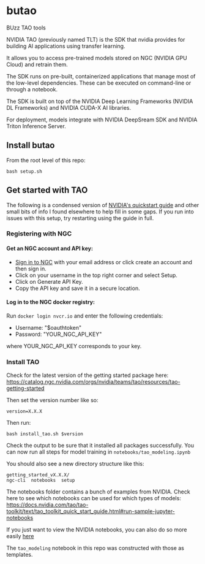 # butao
BUzz TAO tools

NVIDIA TAO (previously named TLT) is the SDK that nvidia provides for building AI applications using transfer learning.

It allows you to access pre-trained models stored on NGC (NVIDIA GPU Cloud) and retrain them.

The SDK runs on pre-built, containerized applications that manage most of the low-level dependencies. These can be executed on command-line or through a notebook.

The SDK is built on top of the NVIDIA Deep Learning Frameworks (NVIDIA DL Frameworks) and NVIDIA CUDA-X AI libraries.

For deployment, models integrate with NVIDIA DeepSream SDK and NVIDIA Triton Inference Server.

## Install butao

From the root level of this repo:

```
bash setup.sh
```

## Get started with TAO

The following is a condensed version of [NVIDIA's quickstart guide](https://docs.nvidia.com/tao/tao-toolkit/text/tao_toolkit_quick_start_guide.html) and other small bits of info I found elsewhere to help fill in some gaps. If you run into issues with this setup, try restarting using the guide in full.

### Registering with NGC
#### Get an NGC account and API key:
- [Sign in to NGC](https://ngc.nvidia.com/) with your email address or click create an account and then sign in.
- Click on your username in the top right corner and select Setup.
- Click on Generate API Key.
- Copy the API key and save it in a secure location.
#### Log in to the NGC docker registry:
Run `docker login nvcr.io` and enter the following credentials:
- Username: "$oauthtoken"
- Password: "YOUR_NGC_API_KEY"

where YOUR_NGC_API_KEY corresponds to your key.

### Install TAO
Check for the latest version of the getting started package here:
https://catalog.ngc.nvidia.com/orgs/nvidia/teams/tao/resources/tao-getting-started

Then set the version number like so:
```
version=X.X.X
```

Then run:
```
bash install_tao.sh $version
```

Check the output to be sure that it installed all packages successfully. You can now run all steps for model training in `notebooks/tao_modeling.ipynb`

You should also see a new directory structure like this:
```
getting_started_vX.X.X/
ngc-cli  notebooks  setup
```

The notebooks folder contains a bunch of examples from NVIDIA. Check here to see which notebooks can be used for which types of models:
https://docs.nvidia.com/tao/tao-toolkit/text/tao_toolkit_quick_start_guide.html#run-sample-jupyter-notebooks

If you just want to view the NVIDIA notebooks, you can also do so more easily [here](https://catalog.ngc.nvidia.com/orgs/nvidia/teams/tao/resources/cv_samples/files)

The `tao_modeling` notebook in this repo was constructed with those as templates.

